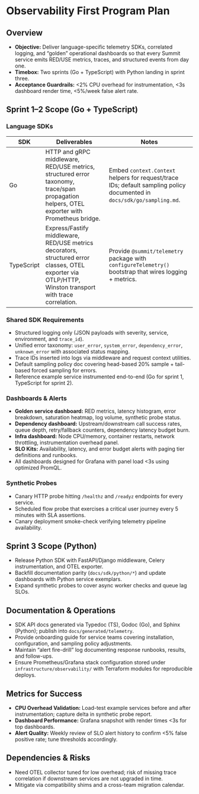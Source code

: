 # Observability First Program Plan

## Overview

- **Objective:** Deliver language-specific telemetry SDKs, correlated logging, and “golden” operational dashboards so that every Summit service emits RED/USE metrics, traces, and structured events from day one.
- **Timebox:** Two sprints (Go + TypeScript) with Python landing in sprint three.
- **Acceptance Guardrails:** <2% CPU overhead for instrumentation, <3s dashboard render time, <5%/week false alert rate.

## Sprint 1–2 Scope (Go + TypeScript)

### Language SDKs

| SDK        | Deliverables                                                                                                                                             | Notes                                                                                                                   |
| ---------- | -------------------------------------------------------------------------------------------------------------------------------------------------------- | ----------------------------------------------------------------------------------------------------------------------- |
| Go         | HTTP and gRPC middleware, RED/USE metrics, structured error taxonomy, trace/span propagation helpers, OTEL exporter with Prometheus bridge.              | Embed `context.Context` helpers for request/trace IDs; default sampling policy documented in `docs/sdk/go/sampling.md`. |
| TypeScript | Express/Fastify middleware, RED/USE metrics decorators, structured error classes, OTEL exporter via OTLP/HTTP, Winston transport with trace correlation. | Provide `@summit/telemetry` package with `configureTelemetry()` bootstrap that wires logging + metrics.                 |

### Shared SDK Requirements

- Structured logging only (JSON payloads with severity, service, environment, and `trace_id`).
- Unified error taxonomy: `user_error`, `system_error`, `dependency_error`, `unknown_error` with associated status mapping.
- Trace IDs inserted into logs via middleware and request context utilities.
- Default sampling policy doc covering head-based 20% sample + tail-based forced sampling for errors.
- Reference example service instrumented end-to-end (Go for sprint 1, TypeScript for sprint 2).

### Dashboards & Alerts

- **Golden service dashboard:** RED metrics, latency histogram, error breakdown, saturation heatmap, log volume, synthetic probe status.
- **Dependency dashboard:** Upstream/downstream call success rates, queue depth, retry/fallback counters, dependency latency budget burn.
- **Infra dashboard:** Node CPU/memory, container restarts, network throttling, instrumentation overhead panel.
- **SLO Kits:** Availability, latency, and error budget alerts with paging tier definitions and runbooks.
- All dashboards designed for Grafana with panel load <3s using optimized PromQL.

### Synthetic Probes

- Canary HTTP probe hitting `/healthz` and `/readyz` endpoints for every service.
- Scheduled flow probe that exercises a critical user journey every 5 minutes with SLA assertions.
- Canary deployment smoke-check verifying telemetry pipeline availability.

## Sprint 3 Scope (Python)

- Release Python SDK with FastAPI/Django middleware, Celery instrumentation, and OTEL exporter.
- Backfill documentation parity (`docs/sdk/python/*`) and update dashboards with Python service exemplars.
- Expand synthetic probes to cover async worker checks and queue lag SLOs.

## Documentation & Operations

- SDK API docs generated via Typedoc (TS), Godoc (Go), and Sphinx (Python); publish into `docs/generated/telemetry`.
- Provide onboarding guide for service teams covering installation, configuration, and sampling policy adjustments.
- Maintain “alert fire-drill” log documenting response runbooks, results, and follow-ups.
- Ensure Prometheus/Grafana stack configuration stored under `infrastructure/observability/` with Terraform modules for reproducible deploys.

## Metrics for Success

- **CPU Overhead Validation:** Load-test example services before and after instrumentation; capture delta in synthetic probe report.
- **Dashboard Performance:** Grafana snapshot with render times <3s for top dashboards.
- **Alert Quality:** Weekly review of SLO alert history to confirm <5% false positive rate; tune thresholds accordingly.

## Dependencies & Risks

- Need OTEL collector tuned for low overhead; risk of missing trace correlation if downstream services are not upgraded in time.
- Mitigate via compatibility shims and a cross-team migration calendar.
